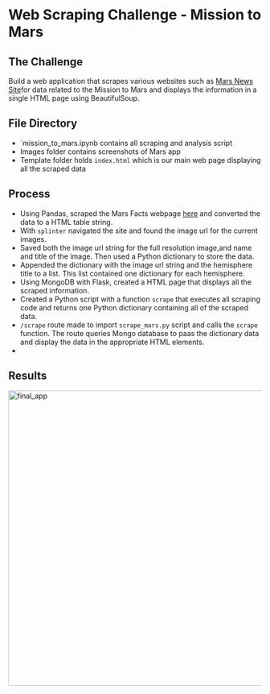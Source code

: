 # Web Scraping Challenge - Mission to Mars

## The Challenge
Build a web application that scrapes various websites such as [Mars News Site](https://redplanetscience.com/)for data related to the Mission to Mars and displays the information in a single HTML page using BeautifulSoup. 


## File Directory
- `mission_to_mars.ipynb contains all scraping and analysis script
- Images folder contains screenshots of Mars app
- Template folder holds `index.html` which is our main web page displaying all the scraped data

## Process
- Using Pandas, scraped the Mars Facts webpage [here](https://galaxyfacts-mars.com) and converted the data to a HTML table string.
- With `splinter` navigated the site and found the image url for the current images.
- Saved both the image url string for the full resolution image,and name and title of the image. Then used a Python dictionary to store the data.
- Appended the dictionary with the image url string and the hemisphere title to a list. This list contained one dictionary for each hemisphere.
- Using MongoDB with Flask, created a HTML page that displays all the scraped information.
- Created a Python script with a function `scrape` that executes all scraping code and returns one Python dictionary containing all of the scraped data.
- `/scrape` route made to import `scrape_mars.py`  script and calls the `scrape` function. The route queries Mongo database to paas the dictionary data and display the data in the appropriate HTML elements. 
- 
## Results

<img width="586" alt="final_app" src="https://user-images.githubusercontent.com/16246354/156901691-5d83af40-0b8d-42a9-8ec2-efc0fc6f186c.png">
